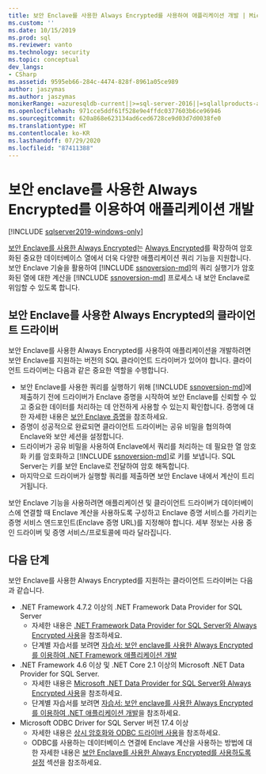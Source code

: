 ```yaml
---
title: 보안 Enclave를 사용한 Always Encrypted를 사용하여 애플리케이션 개발 | Microsoft Docs
ms.custom: ''
ms.date: 10/15/2019
ms.prod: sql
ms.reviewer: vanto
ms.technology: security
ms.topic: conceptual
dev_langs:
- CSharp
ms.assetid: 9595eb66-284c-4474-828f-8961a05ce989
author: jaszymas
ms.author: jaszymas
monikerRange: =azuresqldb-current||>=sql-server-2016||=sqlallproducts-allversions||>=sql-server-linux-2017||=azuresqldb-mi-current
ms.openlocfilehash: 971cce5ddf61f528e9e4ffdc0377603b6ce96946
ms.sourcegitcommit: 620a868e623134ad6ced6728ce9d03d7d0038fe0
ms.translationtype: HT
ms.contentlocale: ko-KR
ms.lasthandoff: 07/29/2020
ms.locfileid: "87411388"
---
```

# <a name="develop-applications-using-always-encrypted-with-secure-enclaves"></a>보안 enclave를 사용한 Always Encrypted를 이용하여 애플리케이션 개발
[!INCLUDE [sqlserver2019-windows-only](../../../includes/applies-to-version/sqlserver2019-windows-only.md)]

[보안 Enclave를 사용한 Always Encrypted](always-encrypted-enclaves.md)는 [Always Encrypted](always-encrypted-database-engine.md)를 확장하여 암호화된 중요한 데이터베이스 열에서 더욱 다양한 애플리케이션 쿼리 기능을 지원합니다. 보안 Enclave 기술을 활용하여 [!INCLUDE [ssnoversion-md](../../../includes/ssnoversion-md.md)]의 쿼리 실행기가 암호화된 열에 대한 계산을 [!INCLUDE [ssnoversion-md](../../../includes/ssnoversion-md.md)] 프로세스 내 보안 Enclave로 위임할 수 있도록 합니다.

## <a name="client-driver-for-always-encrypted-with-secure-enclaves"></a>보안 Enclave를 사용한 Always Encrypted의 클라이언트 드라이버

보안 Enclave를 사용한 Always Encrypted를 사용하여 애플리케이션을 개발하려면 보안 Enclave를 지원하는 버전의 SQL 클라이언트 드라이버가 있어야 합니다. 클라이언트 드라이버는 다음과 같은 중요한 역할을 수행합니다.
- 보안 Enclave를 사용한 쿼리를 실행하기 위해 [!INCLUDE [ssnoversion-md](../../../includes/ssnoversion-md.md)]에 제출하기 전에 드라이버가 Enclave 증명을 시작하여 보안 Enclave를 신뢰할 수 있고 중요한 데이터를 처리하는 데 안전하게 사용할 수 있는지 확인합니다. 증명에 대한 자세한 내용은 [보안 Enclave 증명](always-encrypted-enclaves.md#secure-enclave-attestation)을 참조하세요.
- 증명이 성공적으로 완료되면 클라이언트 드라이버는 공유 비밀을 협의하여 Enclave와 보안 세션을 설정합니다.
- 드라이버가 공유 비밀을 사용하여 Enclave에서 쿼리를 처리하는 데 필요한 열 암호화 키를 암호화하고 [!INCLUDE [ssnoversion-md](../../../includes/ssnoversion-md.md)]로 키를 보냅니다. SQL Server는 키를 보안 Enclave로 전달하여 암호 해독합니다. 
- 마지막으로 드라이버가 실행할 쿼리를 제출하면 보안 Enclave 내에서 계산이 트리거됩니다.

보안 Enclave 기능을 사용하려면 애플리케이션 및 클라이언트 드라이버가 데이터베이스에 연결할 때 Enclave 계산을 사용하도록 구성하고 Enclave 증명 서비스를 가리키는 증명 서비스 엔드포인트(Enclave 증명 URL)를 지정해야 합니다. 세부 정보는 사용 중인 드라이버 및 증명 서비스/프로토콜에 따라 달라집니다.

## <a name="next-steps"></a>다음 단계

보안 Enclave를 사용한 Always Encrypted를 지원하는 클라이언트 드라이버는 다음과 같습니다.
- .NET Framework 4.7.2 이상의 .NET Framework Data Provider for SQL Server 
    - 자세한 내용은 [.NET Framework Data Provider for SQL Server와 Always Encrypted 사용](../../../relational-databases/security/encryption/develop-using-always-encrypted-with-net-framework-data-provider.md)을 참조하세요.
    - 단계별 자습서를 보려면 [자습서: 보안 enclave를 사용한 Always Encrypted를 이용하여 .NET Framework 애플리케이션 개발](../tutorial-always-encrypted-enclaves-develop-net-framework-apps.md)
- .NET Framework 4.6 이상 및 .NET Core 2.1 이상의 Microsoft .NET Data Provider for SQL Server. 
    - 자세한 내용은 [Microsoft .NET Data Provider for SQL Server와 Always Encrypted 사용](../../../connect/ado-net/sql/sqlclient-support-always-encrypted.md)을 참조하세요.
    - 단계별 자습서를 보려면 [자습서: 보안 enclave를 사용한 Always Encrypted를 이용하여 .NET 애플리케이션 개발](../../../connect/ado-net/sql/tutorial-always-encrypted-enclaves-develop-net-apps.md)을 참조하세요.
- Microsoft ODBC Driver for SQL Server 버전 17.4 이상 
    - 자세한 내용은 [상시 암호화와 ODBC 드라이버 사용](../../../connect/odbc/using-always-encrypted-with-the-odbc-driver.md)을 참조하세요. 
    - ODBC를 사용하는 데이터베이스 연결에 Enclave 계산을 사용하는 방법에 대한 자세한 내용은 [보안 Enclave를 사용한 Always Encrypted를 사용하도록 설정](../../../connect/odbc/using-always-encrypted-with-the-odbc-driver.md#enabling-always-encrypted-with-secure-enclaves) 섹션을 참조하세요.
